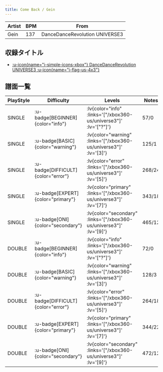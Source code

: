 ```yaml
---
title: Come Back / Gein
---
```


|Artist|BPM|From|
|------|---|----|
|Gein|137|DanceDanceRevolution UNIVERSE3|

## 収録タイトル

- [ :u-icon{name="i-simple-icons-xbox"} DanceDanceRevolution UNIVERSE3 :u-icon{name="i-flag-us-4x3"} ](/xbox360-us/universe3)

## 譜面一覧

|PlayStyle|Difficulty|Levels|Notes|Movie|
|---------|----------|------|-----|-----|
|SINGLE| :u-badge[BEGINNER]{color="info"} | :lv{color="info" :links='["/xbox360-us/universe3"]' :lv='["?"]'} |57/0||
|SINGLE| :u-badge[BASIC]{color="warning"} | :lv{color="warning" :links='["/xbox360-us/universe3"]' :lv='[3]'} |125/1||
|SINGLE| :u-badge[DIFFICULT]{color="error"} | :lv{color="error" :links='["/xbox360-us/universe3"]' :lv='[5]'} |268/24||
|SINGLE| :u-badge[EXPERT]{color="primary"} | :lv{color="primary" :links='["/xbox360-us/universe3"]' :lv='[7]'} |343/18||
|SINGLE| :u-badge[ONI]{color="secondary"} | :lv{color="secondary" :links='["/xbox360-us/universe3"]' :lv='[9]'} |465/12||
|DOUBLE| :u-badge[BEGINNER]{color="info"} | :lv{color="info" :links='["/xbox360-us/universe3"]' :lv='["?"]'} |72/0||
|DOUBLE| :u-badge[BASIC]{color="warning"} | :lv{color="warning" :links='["/xbox360-us/universe3"]' :lv='[3]'} |128/3||
|DOUBLE| :u-badge[DIFFICULT]{color="error"} | :lv{color="error" :links='["/xbox360-us/universe3"]' :lv='[5]'} |264/18||
|DOUBLE| :u-badge[EXPERT]{color="primary"} | :lv{color="primary" :links='["/xbox360-us/universe3"]' :lv='[7]'} |344/22||
|DOUBLE| :u-badge[ONI]{color="secondary"} | :lv{color="secondary" :links='["/xbox360-us/universe3"]' :lv='[9]'} |472/12||
